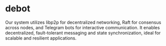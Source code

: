 # debot
Our system utilizes libp2p for decentralized networking, Raft for consensus across nodes, and Telegram bots for interactive communication. It enables decentralized, fault-tolerant messaging and state synchronization, ideal for scalable and resilient applications.
